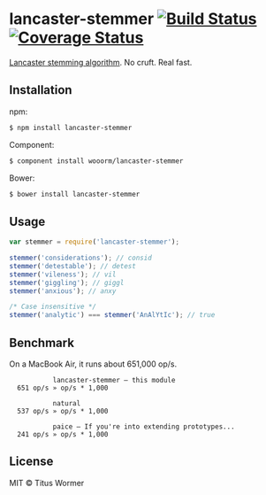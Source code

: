 # lancaster-stemmer [![Build Status](https://img.shields.io/travis/wooorm/lancaster-stemmer.svg?style=flat)](https://travis-ci.org/wooorm/lancaster-stemmer) [![Coverage Status](https://img.shields.io/coveralls/wooorm/lancaster-stemmer.svg?style=flat)](https://coveralls.io/r/wooorm/lancaster-stemmer?branch=master)

[Lancaster stemming algorithm](http://www.comp.lancs.ac.uk/computing/research/stemming/index.htm). No cruft. Real fast.

## Installation

npm:
```sh
$ npm install lancaster-stemmer
```

Component:
```sh
$ component install wooorm/lancaster-stemmer
```

Bower:
```sh
$ bower install lancaster-stemmer
```

## Usage

```js
var stemmer = require('lancaster-stemmer');

stemmer('considerations'); // consid
stemmer('detestable'); // detest
stemmer('vileness'); // vil
stemmer('giggling'); // giggl
stemmer('anxious'); // anxy

/* Case insensitive */
stemmer('analytic') === stemmer('AnAlYtIc'); // true
```

## Benchmark

On a MacBook Air, it runs about 651,000 op/s.

```
           lancaster-stemmer — this module
  651 op/s » op/s * 1,000

           natural
  537 op/s » op/s * 1,000

           paice — If you're into extending prototypes...
  241 op/s » op/s * 1,000
```

## License

MIT © Titus Wormer
